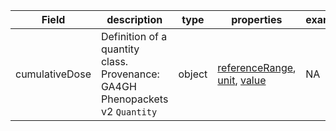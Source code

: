 |Field | description | type | properties | example | enum|
| ---| ---| ---| ---| ---| --- |
| cumulativeDose | Definition of a quantity class. Provenance: GA4GH Phenopackets v2 `Quantity` | object | [referenceRange](./referenceRange.md), [unit](./unit.md), [value](./value.md) | NA | NA|
